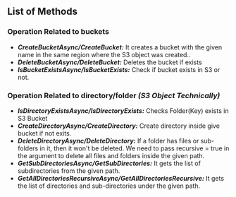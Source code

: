 ﻿
## List of Methods

### Operation Related to buckets

- ***CreateBucketAsync/CreateBucket:*** It creates a bucket with the given name in the same region where the S3 object was created..
- ***DeleteBucketAsync/DeleteBucket:*** Deletes the bucket if exists
- ***IsBucketExistsAsync/IsBucketExists:*** Check if bucket exists in S3 or not.

### Operation Related to directory/folder _(S3 Object Technically)_

- ***IsDirectoryExistsAsync/IsDirectoryExists:*** Checks Folder(Key) exists in S3 Bucket
- ***CreateDirectoryAsync/CreateDirectory:*** Create directory inside give bucket if not exits.
- ***DeleteDirectoryAsync/DeleteDirectory:*** ​If a folder has files or sub-folders in it, then it won't be deleted​. We need to pass recursive = true in the argument to delete all files and folders inside the given path.
- ***GetSubDirectoriesAsync/GetSubDirectories:*** It gets the list of subdirectories from the given path.
- ***GetAllDirectoriesRecursiveAsync/GetAllDirectoriesRecursive:*** It gets the list of directories and sub-directories under the given path.

